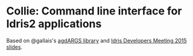 # Collie: Command line interface for Idris2 applications

Based on @gallais's [agdARGS library][agdARGS] and [Idris Developers
Meeting 2015 slides][agdARGS slides].



[agdARGS]: https://github.com/gallais/agdargs/
[agdARGS slides]: https://github.com/gallais/agdARGS/blob/master/doc/2015-03-18-IIM.pdf
